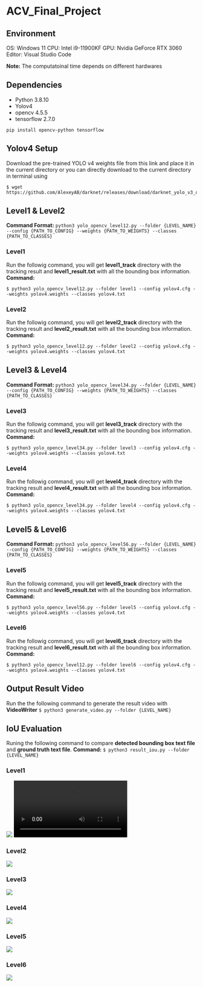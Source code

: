 # ACV_Final_Project

## Environment
OS: Windows 11
CPU: Intel i9-11900KF
GPU: Nvidia GeForce RTX 3060
Editor: Visual Studio Code

**Note:** The computatoinal time depends on different hardwares

## Dependencies
* Python 3.8.10
* Yolov4
* opencv 4.5.5
* tensorflow 2.7.0

`pip install opencv-python tensorflow`

## Yolov4 Setup
Download the pre-trained YOLO v4 weights file from this link and place it in the current directory or you can directly download to the current directory in terminal using
```
$ wget https://github.com/AlexeyAB/darknet/releases/download/darknet_yolo_v3_optimal/yolov4.weights
```


## Level1 & Level2
**Command Format:** 
`python3 yolo_opencv_level12.py --folder {LEVEL_NAME} --config {PATH_TO_CONFIG} --weights {PATH_TO_WEIGHTS} --classes {PATH_TO_CLASSES}`

### Level1 

Run the followig command, you will get **level1_track** directory with the tracking result and **level1_result.txt** with all the bounding box information. 
**Command:**
```
$ python3 yolo_opencv_level12.py --folder level1 --config yolov4.cfg --weights yolov4.weights --classes yolov4.txt
```

### Level2

Run the followig command, you will get **level2_track** directory with the tracking result and **level2_result.txt** with all the bounding box information. 
**Command:**
```
$ python3 yolo_opencv_level12.py --folder level2 --config yolov4.cfg --weights yolov4.weights --classes yolov4.txt
```

## Level3 & Level4
**Command Format:** 
`python3 yolo_opencv_level34.py --folder {LEVEL_NAME} --config {PATH_TO_CONFIG} --weights {PATH_TO_WEIGHTS} --classes {PATH_TO_CLASSES}`

### Level3

Run the followig command, you will get **level3_track** directory with the tracking result and **level3_result.txt** with all the bounding box information. 
**Command:**
```
$ python3 yolo_opencv_level34.py --folder level3 --config yolov4.cfg --weights yolov4.weights --classes yolov4.txt
```

### Level4

Run the followig command, you will get **level4_track** directory with the tracking result and **level4_result.txt** with all the bounding box information. 
**Command:**
```
$ python3 yolo_opencv_level34.py --folder level4 --config yolov4.cfg --weights yolov4.weights --classes yolov4.txt
```

## Level5 & Level6
**Command Format:** 
`python3 yolo_opencv_level56.py --folder {LEVEL_NAME} --config {PATH_TO_CONFIG} --weights {PATH_TO_WEIGHTS} --classes {PATH_TO_CLASSES}`

### Level5

Run the followig command, you will get **level5_track** directory with the tracking result and **level5_result.txt** with all the bounding box information. 
**Command:**
```
$ python3 yolo_opencv_level56.py --folder level5 --config yolov4.cfg --weights yolov4.weights --classes yolov4.txt
```

### Level6

Run the followig command, you will get **level6_track** directory with the tracking result and **level6_result.txt** with all the bounding box information. 
**Command:**
```
$ python3 yolo_opencv_level12.py --folder level6 --config yolov4.cfg --weights yolov4.weights --classes yolov4.txt
```

## Output Result Video
Run the the following command to generate the result video with **VideoWriter**
`$ python3 generate_video.py --folder {LEVEL_NAME}`

## IoU Evaluation
Runing the following command to compare **detected bounding box text file** and **ground truth text file**.
**Command:**
`$ python3 result_iou.py --folder {LEVEL_NAME}`

### Level1
![](level1_result.png)
![](level1_result.avi)

### Level2
![](level2_result.png)

### Level3
![](level3_result.png)

### Level4
![](level4_result.png)

### Level5
![](level5_result.png)

### Level6
![](level6_result.png)